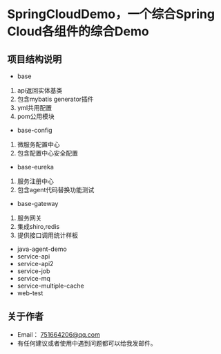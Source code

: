 # SpringCloudDemo，一个综合Spring Cloud各组件的综合Demo
## 项目结构说明
* base
1. api返回实体基类
2. 包含mybatis generator插件
3. yml共用配置
4. pom公用模块
* base-config
1. 微服务配置中心
2. 包含配置中心安全配置
* base-eureka
1. 服务注册中心
2. 包含agent代码替换功能测试
* base-gateway
1. 服务网关
2. 集成shiro,redis
3. 提供接口调用统计样板
* java-agent-demo
* service-api
* service-api2
* service-job
* service-mq
* service-multiple-cache
* web-test
## 关于作者
* Email： <751664206@qq.com>
* 有任何建议或者使用中遇到问题都可以给我发邮件。